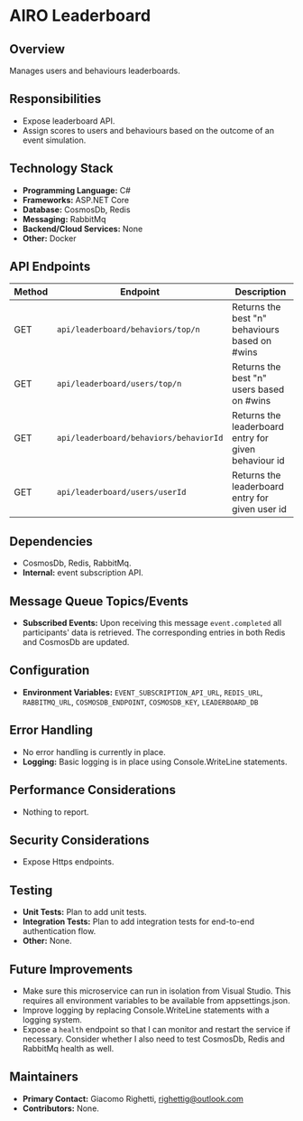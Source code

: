 # AIRO Leaderboard

## Overview
Manages users and behaviours leaderboards.

## Responsibilities
- Expose leaderboard API.
- Assign scores to users and behaviours based on the outcome of an event simulation.

## Technology Stack
- **Programming Language:** C#
- **Frameworks:** ASP.NET Core
- **Database:** CosmosDb, Redis
- **Messaging:** RabbitMq
- **Backend/Cloud Services:** None
- **Other:** Docker

## API Endpoints
| Method | Endpoint                               | Description                                             |
|--------|----------------------------------------|---------------------------------------------------------|
| GET    | `api/leaderboard/behaviors/top/n`      | Returns the best "n" behaviours based on #wins          |
| GET    | `api/leaderboard/users/top/n`          | Returns the best "n" users based on #wins               |
| GET    | `api/leaderboard/behaviors/behaviorId` | Returns the leaderboard entry for given behaviour id    |
| GET    | `api/leaderboard/users/userId`         | Returns the leaderboard entry for given user id         |

## Dependencies
- CosmosDb, Redis, RabbitMq.
- **Internal:** event subscription API.

## Message Queue Topics/Events
- **Subscribed Events:** Upon receiving this message `event.completed` all participants' data is retrieved. The corresponding entries in both Redis and CosmosDb are updated.

## Configuration
- **Environment Variables:** `EVENT_SUBSCRIPTION_API_URL`, `REDIS_URL`, `RABBITMQ_URL`, `COSMOSDB_ENDPOINT`, `COSMOSDB_KEY`, `LEADERBOARD_DB`

## Error Handling
- No error handling is currently in place.
- **Logging:** Basic logging is in place using Console.WriteLine statements.

## Performance Considerations
- Nothing to report.

## Security Considerations
- Expose Https endpoints.

## Testing
- **Unit Tests:** Plan to add unit tests.
- **Integration Tests:** Plan to add integration tests for end-to-end authentication flow.
- **Other:** None.

## Future Improvements
- Make sure this microservice can run in isolation from Visual Studio. This requires all environment variables to be available from appsettings.json.
- Improve logging by replacing Console.WriteLine statements with a logging system. 
- Expose a `health` endpoint so that I can monitor and restart the service if necessary. Consider whether I also need to test CosmosDb, Redis and RabbitMq health as well.

## Maintainers
- **Primary Contact:** Giacomo Righetti, righettig@outlook.com
- **Contributors:** None.
